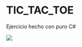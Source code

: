 # TIC_TAC_TOE
Ejercicio hecho con puro C#




<img src="https://raw.githubusercontent.com/MaxDanna26/TIC_TAC_TOE/tree/main/assets/captura-comienzo.png">
